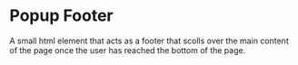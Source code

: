 # Popup Footer

A small html element that acts as a footer that scolls over the main content of the page once the user has reached the bottom of the page.